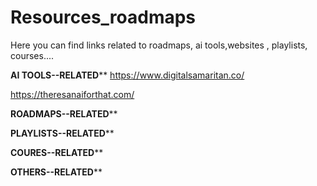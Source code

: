# Resources_roadmaps
Here you can find links related to roadmaps, ai tools,websites , playlists, courses....


******************************************AI TOOLS--RELATED********************************************
https://www.digitalsamaritan.co/

https://theresanaiforthat.com/


******************************************ROADMAPS--RELATED********************************************




******************************************PLAYLISTS--RELATED********************************************




******************************************COURES--RELATED********************************************




******************************************OTHERS--RELATED********************************************





